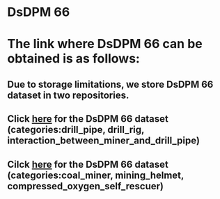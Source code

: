 # DsDPM 66


# The link where DsDPM 66 can be obtained is as follows:

## Due to storage limitations, we store DsDPM 66 dataset in two repositories.

## Click [here](https://doi.org/10.6084/m9.figshare.26135008.v1) for the DsDPM 66 dataset (categories:drill_pipe, drill_rig, interaction_between_miner_and_drill_pipe)

## Cilck [here](https://doi.org/10.6084/m9.figshare.26135107.v1) for the DsDPM 66 dataset (categories:coal_miner, mining_helmet, compressed_oxygen_self_rescuer)
